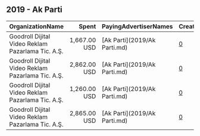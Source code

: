 ## 2019 - Ak Parti 
|OrganizationName|Spent|PayingAdvertiserNames|CreativeUrls|Impressions|Genders|AgeBrackets|CountryCodes|BillingAddresses|CandidateBallotInformation|
|:---|---:|:---|:---|---:|:---|:---|:---|:---|:---|
|Goodroll Dijital Video Reklam Pazarlama Tic. A.Ş.|1,667.00 USD|[Ak Parti](2019/Ak Parti.md)|[0](https://www.snap.com/political-ads/asset/3ccca95e934a0769299335da47a5a7bb5486f5206b05f45827ef9973d8e892b8?mediaType=mp4)|921,045|||turkey|"Emniyetevler Mah. Yamaç Sok. No:6 Kat:2,İstanbul/Kağıthane,34415,TR"||
|Goodroll Dijital Video Reklam Pazarlama Tic. A.Ş.|2,862.00 USD|[Ak Parti](2019/Ak Parti.md)|[0](https://www.snap.com/political-ads/asset/46b34c7d97ddfc2b2b3535d0717d1a7d518cdaf0aa2f0f81bd45acf2f540152e?mediaType=mp4)|1,966,980|||turkey|"Emniyetevler Mah. Yamaç Sok. No:6 Kat:2,İstanbul/Kağıthane,34415,TR"||
|Goodroll Dijital Video Reklam Pazarlama Tic. A.Ş.|1,260.00 USD|[Ak Parti](2019/Ak Parti.md)|[0](https://www.snap.com/political-ads/asset/8035d2251d238074a883fb79abad02741922fc095db7f8440d89b5c17d287945?mediaType=mp4)|626,860|||turkey|"Emniyetevler Mah. Yamaç Sok. No:6 Kat:2,İstanbul/Kağıthane,34415,TR"||
|Goodroll Dijital Video Reklam Pazarlama Tic. A.Ş.|2,865.00 USD|[Ak Parti](2019/Ak Parti.md)|[0](https://www.snap.com/political-ads/asset/e4c67fb68170179bfd4ec1a856e07dbe2a5ae91263c888bc98607a9dfff1e706?mediaType=mp4)|2,616,033|||turkey|"Emniyetevler Mah. Yamaç Sok. No:6 Kat:2,İstanbul/Kağıthane,34415,TR"||
